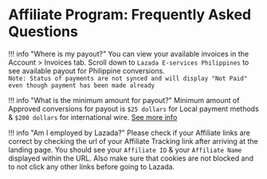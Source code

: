 # Affiliate Program: Frequently Asked Questions

!!! info "Where is my payout?"
    You can view your available invoices in the Account > Invoices tab. Scroll down to `Lazada E-services Philippines` to see available payout for Philippine conversions. <br>`Note: Status of payments are not synced and will display "Not Paid" even though payment has been made already`

!!! info "What is the minimum amount for payout?"
    Minimum amount of Approved conversions for payout is `$25 dollars` for Local payment methods & `$200 dollars` for international wire. [See more info](/hasoffers/payout)

!!! info "Am I employed by Lazada?"
    Please check if your Affiliate links are correct by checking the url of your Affiliate Tracking link after arriving at the landing page. You should see your `Affiliate ID` & your `Affiliate Name` displayed within the URL. Also make sure that cookies are not blocked and to not click any other links before going to Lazada.
